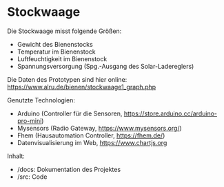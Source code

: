 # Stockwaage

Die Stockwaage misst folgende Größen:
- Gewicht des Bienenstocks
- Temperatur im Bienenstock
- Luftfeuchtigkeit im Bienenstock
- Spannungsversorgung (Spg.-Ausgang des Solar-Ladereglers)

Die Daten des Prototypen sind hier online:
https://www.alru.de/bienen/stockwaage1_graph.php

Genutzte Technologien:
- Arduino (Controller für die Sensoren, https://store.arduino.cc/arduino-pro-mini)
- Mysensors (Radio Gateway, https://www.mysensors.org/)
- Fhem (Hausautomation Controller, https://fhem.de/)
- Datenvisualisierung im Web, https://www.chartjs.org

Inhalt:
- /docs: Dokumentation des Projektes
- /src: Code
